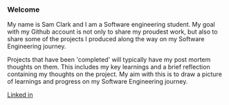 ### Welcome

My name is Sam Clark and I am a Software engineering student. My goal with my Github account is not only to share my proudest work, but also to share some of the projects I produced along the way on my Software Engineering journey.

Projects that have been 'completed' will typically have my post mortem thoughts on them. This includes my key learnings and a brief reflection containing my thoughts on the project. My aim with this is to draw a picture of learnings and progress on my Software Engineering journey.

<a href="https://www.linkedin.com/in/sam-clark-295158205/">
Linked in
</a>
